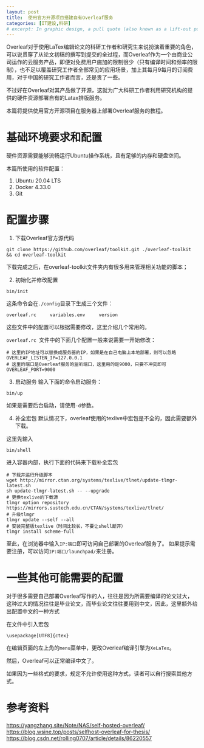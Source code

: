 ```yaml
---
layout: post
title:  使用官方开源项目搭建自有Overleaf服务
categories: [IT建设,科研]
# excerpt: In graphic design, a pull quote (also known as a lift-out pull quote) is a key phrase, quotation, or excerpt that has been pulled from an article and used as a page layout graphic element, serving to entice readers into the article or to highlight a key topic.
---
```


Overleaf对于使用LaTex编辑论文的科研工作者和研究生来说扮演着重要的角色，可以说贯穿了从论文初稿的撰写到提交的全过程，而Overleaf作为一个由商业公司运作的云服务产品，即便对免费用户施加的限制很少（只有编译时间和频率的限制），也不足以覆盖研究工作者全部常见的应用场景，加上其每月9每月的订阅费用，对于中国的研究工作者而言，还是贵了一些。

不过好在Overleaf对其产品做了开源，这就为广大科研工作者利用研究机构的提供的硬件资源部署自有的Latax排版服务。

本篇将提供使用官方开源项目在服务器上部署Overleaf服务的教程。

# 基础环境要求和配置

硬件资源需要能够流畅运行Ubuntu操作系统，且有足够的内存和硬盘空间。

本篇所使用的软件配置：
1. Ubuntu 20.04 LTS
2. Docker 4.33.0
3. Git

# 配置步骤

1. 下载Overleaf官方源代码

```
git clone https://github.com/overleaf/toolkit.git ./overleaf-toolkit && cd overleaf-toolkit
```

下载完成之后，在overleaf-toolkit文件夹内有很多用来管理相关功能的脚本；

2. 初始化并修改配置
```
bin/init
```
这条命令会在`./config`目录下生成三个文件：
```
overleaf.rc     variables.env     version
```
这些文件中的配置可以根据需要修改，这里介绍几个常用的。

`overleaf.rc `文件中的下面几个配置一般来说需要一开始修改：
```
# 这里的IP地址可以替换成服务器的IP，如果是在自己电脑上本地部署，则可以忽略
OVERLEAF_LISTEN_IP=127.0.0.1
# 这里的端口是Overleaf服务的监听端口，这里用的是9000，只要不冲突即可
OVERLEAF_PORT=9000
```

3. 启动服务
输入下面的命令启动服务：
```
bin/up
```
如果是需要后台启动，请使用`-d`参数。

4. 补全宏包
默认情况下，overleaf使用的texlive中宏包是不全的，因此需要额外下载。

这里先输入
```
bin/shell
```
进入容器内部，执行下面的代码来下载补全宏包

```
# 下载并运行升级脚本
wget http://mirror.ctan.org/systems/texlive/tlnet/update-tlmgr-latest.sh
sh update-tlmgr-latest.sh -- --upgrade
# 更换texlive的下载源
tlmgr option repository https://mirrors.sustech.edu.cn/CTAN/systems/texlive/tlnet/
# 升级tlmgr
tlmgr update --self --all
# 安装完整版texlive（时间比较长，不要让shell断开）
tlmgr install scheme-full
```


至此，在浏览器中输入`IP:端口`即可访问自己部署的Overleaf服务了。
如果提示需要注册，可以访问`IP:端口/launchpad/`来注册。

# 一些其他可能需要的配置

对于很多需要自己部署Overleaf写作的人，往往是因为所需要编译的论文过大，这种过大的情况往往是毕业论文，而毕业论文往往要用到中文，因此，这里额外给出配置中文的一种方式

在文件中引入宏包
```
\usepackage[UTF8]{ctex}
```

在编辑页面的左上角的`menu`菜单中，更改Overleaf编译引擎为`XeLaTex`。

然后，Overleaf可以正常编译中文了。

如果因为一些格式的要求，规定不允许使用这种方式，读者可以自行搜索其他方式。


# 参考资料
https://yangzhang.site/Note/NAS/self-hosted-overleaf/
https://blog.wsine.top/posts/selfhost-overleaf-for-thesis/
https://blog.csdn.net/rolling0707/article/details/86220557
